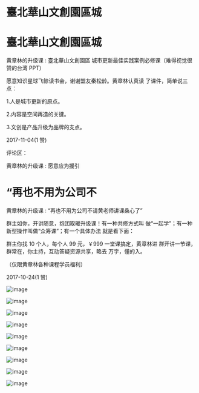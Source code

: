 # 臺北華山文創園區城

# 臺北華山文創園區城

黄章林的升级课 : 臺北華山文創園區 城市更新最佳实践案例必修课（难得视觉很赞的台湾 PPT）

愿意知识星球飞鲸读书会，谢谢盟友秦松龄。黄章林认真读 了课件，简单说三点：

1.人是城市更新的原点。

2.内容是空间再造的关键。

3.文创是产品升级为品牌的支点。

2017-11-04(1 赞)

评论区：

黄章林的升级课 : 愿意应为援引

# “再也不用为公司不

黄章林的升级课 : “再也不用为公司不请黄老师讲课桑心了”

群主如你，开讲随意，抱团取暖升级课！有一种共修方式叫 做“一起学”；有一种新型操作叫做“众筹课”；有一个具体办法 就是看下面：

群主你找 10 个人，每个人 99 元，￥999 一堂课搞定，黄章林进 群开讲一节课，群常在，你主持，互动答疑资源共享，略去 万字，懂的入。

（仅限黄章林各种课程学员福利）

2017-10-24(1 赞)

![image](img/Image_337.png)

![image](img/Image_338.png)

![image](img/Image_339.png)

![image](img/Image_340.png)

![image](img/Image_341.png)

![image](img/Image_342.png)

![image](img/Image_343.png)

![image](img/Image_344.png)

![image](img/Image_345.png)